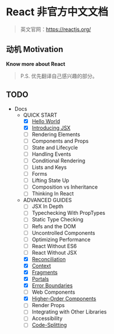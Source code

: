 # React 非官方中文文档
> 英文官网：<https://reactjs.org/>

## 动机 Motivation
**Know more about React**

> P.S. 优先翻译自己感兴趣的部分。

## TODO
- Docs
  - QUICK START
    - [x] [Hello World](/content/docs/hello-world.md)
    - [x] [Introducing JSX](/content/docs/introducing-jsx.md)
    - [ ] Rendering Elements
    - [ ] Components and Props
    - [ ] State and Lifecycle
    - [ ] Handling Events
    - [ ] Conditional Rendering
    - [ ] Lists and Keys
    - [ ] Forms
    - [ ] Lifting State Up
    - [ ] Composition vs Inheritance
    - [ ] Thinking In React
  - ADVANCED GUIDES
    - [ ] JSX In Depth
    - [ ] Typechecking With PropTypes
    - [ ] Static Type Checking
    - [ ] Refs and the DOM
    - [ ] Uncontrolled Components
    - [ ] Optimizing Performance
    - [ ] React Without ES6
    - [ ] React Without JSX
    - [x] [Reconciliation](/content/docs/reconciliation.md)
    - [x] [Context](/content/docs/context.md)
    - [x] [Fragments](/content/docs/fragments.md)
    - [x] [Portals](/content/docs/portals.md)
    - [x] [Error Boundaries](/content/docs/error-boundaries.md)
    - [ ] Web Components
    - [x] [Higher-Order Components](/content/docs/higher-order-components.md)
    - [ ] Render Props
    - [ ] Integrating with Other Libraries
    - [ ] Accessibility
    - [ ] [Code-Splitting](/content/docs/code-splitting.md)